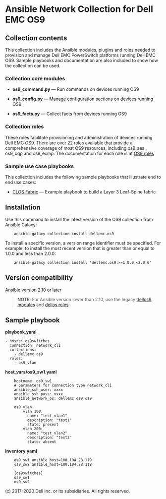 # Ansible Network Collection for Dell EMC OS9

## Collection contents

This collection includes the Ansible modules, plugins and roles needed to provision and manage Dell EMC PowerSwitch platforms running Dell EMC OS9. Sample playbooks and documentation are also included to show how the collection can be used.

### Collection core modules

- **os9_command.py** — Run commands on devices running OS9

- **os9_config.py** — Manage configuration sections on devices running OS9
  
- **os9_facts.py** — Collect facts from devices running OS9

### Collection roles

These roles facilitate provisioning and administration of devices running Dell EMC OS9. There are over 22 roles available that provide a comprehensive coverage of most OS9 resources, including os9_aaa , os9_bgp and os9_ecmp. The documentation for each role is at [OS9 roles](https://github.com/ansible-collections/dellemc.os9/blob/master/docs/roles.rst)

### Sample use case playbooks

This collection includes the following sample playbooks that illustrate end to end use cases:

- [CLOS Fabric](https://github.com/ansible-collections/dellemc.os9/blob/master/playbooks/clos_fabric_ebgp/README.md) — Example playbook to build a Layer 3 Leaf-Spine fabric

## Installation

Use this command to install the latest version of the OS9 collection from Ansible Galaxy:

```
    ansible-galaxy collection install dellemc.os9

```

To install a specific version, a version range identifier must be specified. For example, to install the most recent version that is greater than or equal to 1.0.0 and less than 2.0.0:

```
    ansible-galaxy collection install 'dellemc.os9:>=1.0.0,<2.0.0'

```

## Version compatibility

Ansible version 2.10 or later

> **NOTE**: For Ansible version lower than 2.10, use the legacy [dellos9 modules](https://ansible-dellos-docs.readthedocs.io/en/latest/modules.html#os9-modules) and [dellos roles](https://ansible-dellos-docs.readthedocs.io/en/latest/roles.html)

## Sample playbook

**playbook.yaml**

    - hosts: os9switches
      connection: network_cli
      collections:
        - dellemc.os9
      roles:
        - os9_vlan

**host_vars/os9_sw1.yaml**

```
    hostname: os9_sw1_
    # parameters for connection type network_cli
    ansible_ssh_user: xxxx
    ansible_ssh_pass: xxxx
    ansible_network_os: dellemc.os9.os9

    os9_vlan:
        vlan 100:
          name: "test_vlan1"
          description: "test1"
          state: present
        vlan 200:
          name: "test_vlan2"
          description: "test2"
          state: absent

```

**inventory.yaml**

```
    os9_sw1 ansible_host=100.104.28.119
    os9_sw2 ansible_host=100.104.28.118
    
    [os9switches]
    os9_sw1
    os9_sw2

```

(c) 2017-2020 Dell Inc. or its subsidiaries. All rights reserved.
